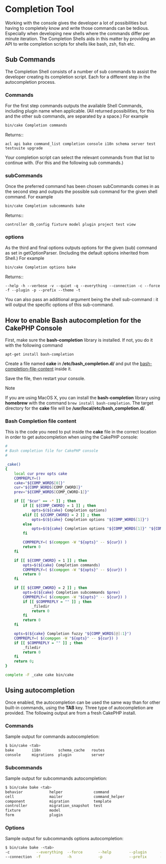 # Completion Tool

Working with the console gives the developer a lot of possibilities but having
to completely know and write those commands can be tedious. Especially when
developing new shells where the commands differ per minute iteration. The
Completion Shells aids in this matter by providing an API to write completion
scripts for shells like bash, zsh, fish etc.

## Sub Commands

The Completion Shell consists of a number of sub commands to assist the
developer creating its completion script. Each for a different step in the
autocompletion process.

### Commands

For the first step commands outputs the available Shell Commands, including
plugin name when applicable. (All returned possibilities, for this and the other
sub commands, are separated by a space.) For example

```bash
bin/cake Completion commands
```
Returns::

    acl api bake command_list completion console i18n schema server test testsuite upgrade

Your completion script can select the relevant commands from that list to
continue with. (For this and the following sub commands.)

### subCommands

Once the preferred command has been chosen subCommands comes in as the second
step and outputs the possible sub command for the given shell command. For
example
```bash
bin/cake Completion subcommands bake
```
Returns::

    controller db_config fixture model plugin project test view

### options

As the third and final options outputs options for the given (sub) command as
set in getOptionParser. (Including the default options inherited from Shell.)
For example
```bash
bin/cake Completion options bake
```
Returns::

    --help -h --verbose -v --quiet -q --everything --connection -c --force -f --plugin -p --prefix --theme -t

You can also pass an additional argument being the shell sub-command : it will
output the specific options of this sub-command.

## How to enable Bash autocompletion for the CakePHP Console

First, make sure the **bash-completion** library is installed. If not, you do it
with the following command
```
apt-get install bash-completion
```
Create a file named **cake** in **/etc/bash_completion.d/** and put the
[bash-completion-file-content](#bash-completion-file-content) inside it.

Save the file, then restart your console.

> [!NOTE]
> If you are using MacOS X, you can install the **bash-completion** library
> using **homebrew** with the command `brew install bash-completion`.
> The target directory for the **cake** file will be
> **/usr/local/etc/bash_completion.d/**.
<a id="bash-completion-file-content"></a>
### Bash Completion file content

This is the code you need to put inside the **cake** file in the correct location
in order to get autocompletion when using the CakePHP console:
```bash
#
# Bash completion file for CakePHP console
#

_cake()
{
    local cur prev opts cake
    COMPREPLY=()
    cake="${COMP_WORDS[0]}"
    cur="${COMP_WORDS[COMP_CWORD]}"
    prev="${COMP_WORDS[COMP_CWORD-1]}"

    if [[ "$cur" == -* ]] ; then
        if [[ ${COMP_CWORD} = 1 ]] ; then
            opts=$(${cake} Completion options)
        elif [[ ${COMP_CWORD} = 2 ]] ; then
            opts=$(${cake} Completion options "${COMP_WORDS[1]}")
        else
            opts=$(${cake} Completion options "${COMP_WORDS[1]}" "${COMP_WORDS[2]}")
        fi

        COMPREPLY=( $(compgen -W "${opts}" -- ${cur}) )
        return 0
    fi

    if [[ ${COMP_CWORD} = 1 ]] ; then
        opts=$(${cake} Completion commands)
        COMPREPLY=( $(compgen -W "${opts}" -- ${cur}) )
        return 0
    fi

    if [[ ${COMP_CWORD} = 2 ]] ; then
        opts=$(${cake} Completion subcommands $prev)
        COMPREPLY=( $(compgen -W "${opts}" -- ${cur}) )
        if [[ $COMPREPLY = "" ]] ; then
            _filedir
            return 0
        fi
        return 0
    fi

    opts=$(${cake} Completion fuzzy "${COMP_WORDS[@]:1}")
    COMPREPLY=( $(compgen -W "${opts}" -- ${cur}) )
    if [[ $COMPREPLY = "" ]] ; then
        _filedir
        return 0
    fi
    return 0;
}

complete -F _cake cake bin/cake
```
## Using autocompletion

Once enabled, the autocompletion can be used the same way than for other
built-in commands, using the **TAB** key.
Three type of autocompletion are provided. The following output are from a fresh CakePHP install.

### Commands

Sample output for commands autocompletion:
```bash
$ bin/cake <tab>
bake        i18n        schema_cache   routes
console     migrations  plugin         server
```
### Subcommands

Sample output for subcommands autocompletion:
```bash
$ bin/cake bake <tab>
behavior            helper              command
cell                mailer              command_helper
component           migration           template
controller          migration_snapshot  test
fixture             model
form                plugin
```
### Options

Sample output for subcommands options autocompletion:
```bash
$ bin/cake bake -<tab>
-c            --everything  --force       --help        --plugin      -q            -t            -v
--connection  -f            -h            -p            --prefix      --quiet       --theme       --verbose
```